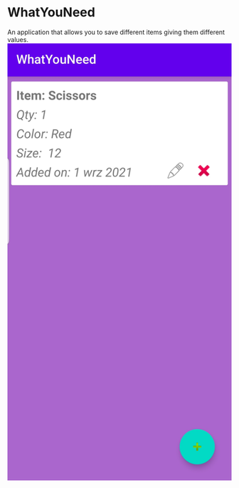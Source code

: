 # WhatYouNeed 
An application that allows you to save different items giving them different values.
![1](https://github.com/m-winter/WhatYouNeed/blob/master/SmartSelect_20210901-144411_WhatYouNeed.jpg)
